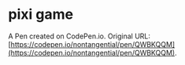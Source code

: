 # pixi game

A Pen created on CodePen.io. Original URL: [https://codepen.io/nontangential/pen/QWBKQQM](https://codepen.io/nontangential/pen/QWBKQQM).

